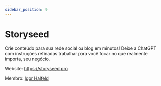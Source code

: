 ```yaml
---
sidebar_position: 9
---
```


# Storyseed

Crie conteúdo para sua rede social ou blog em minutos!
Deixe a ChatGPT com instruções refinadas trabalhar para você focar no que realmente importa, seu negócio.

Website: https://storyseed.pro

Membro: [Igor Halfeld](https://www.linkedin.com/in/igorhalfeld/)
